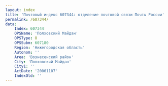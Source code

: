 ```yaml
---
layout: index
title: 'Почтовый индекс 607344: отделение почтовой связи Почты России'
permalink: /607344/
data:
    Index: 607344
    OPSName: 'Полховский Майдан'
    OPSType: О
    OPSSubm: 607180
    Region: 'Нижегородская область'
    Autonom: ''
    Area: 'Вознесенский район'
    City: 'Полховский Майдан'
    City1: ''
    ActDate: '20061107'
    IndexOld: ''
---
```

